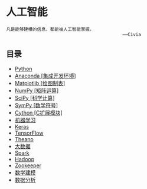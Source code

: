 # 人工智能

```
凡是能够建模的信息，都能被人工智能掌握。
                                            ——Civia
```

## 目录

* [Python](/Python/README.md)
 * [Anaconda [集成开发环境]](/Python/anaconda.md)
 * [Matplotlib [绘图制表]](/Python/matplotlib.md)
 * [NumPy [矩阵运算]](/Python/NumPy.md)
 * [SciPy [科学计算]](/Python/scipy.md)
 * [SymPy [数学符号]](/Python/symPy.md)
 * [Cython [C扩展模块]](/Python/cython.md)
* [机器学习](/机器学习/README.md)
 * [Keras](/机器学习/keras.md)
 * [TensorFlow](/机器学习/tensorflow.md)
 * [Theano](/机器学习/theano.md)
* [大数据]()
 * [Spark]()
 * [Hadoop]()
 * [Zookeeper]()
* [数学建模]()
* [数据分析]()


